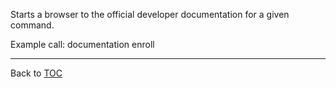 Starts a browser to the official developer documentation for a given command.

Example call: documentation enroll

---

Back to [TOC](./toc.md)
